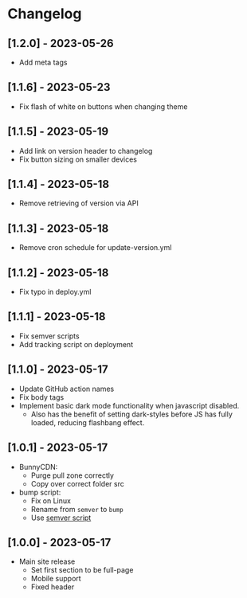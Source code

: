 # Changelog

## [1.2.0] - 2023-05-26

- Add meta tags

## [1.1.6] - 2023-05-23

- Fix flash of white on buttons when changing theme

## [1.1.5] - 2023-05-19

- Add link on version header to changelog
- Fix button sizing on smaller devices

## [1.1.4] - 2023-05-18

- Remove retrieving of version via API

## [1.1.3] - 2023-05-18

- Remove cron schedule for update-version.yml

## [1.1.2] - 2023-05-18

- Fix typo in deploy.yml

## [1.1.1] - 2023-05-18

- Fix semver scripts
- Add tracking script on deployment

## [1.1.0] - 2023-05-17

- Update GitHub action names
- Fix body tags
- Implement basic dark mode functionality when javascript disabled.
  - Also has the benefit of setting dark-styles before JS has fully loaded, reducing flashbang effect.

## [1.0.1] - 2023-05-17

- BunnyCDN:
  - Purge pull zone correctly
  - Copy over correct folder src
- bump script:
  - Fix on Linux
  - Rename from `semver` to `bump`
  - Use [semver script](https://github.com/fsaintjacques/semver-tool)

## [1.0.0] - 2023-05-17

- Main site release
  - Set first section to be full-page
  - Mobile support
  - Fixed header

